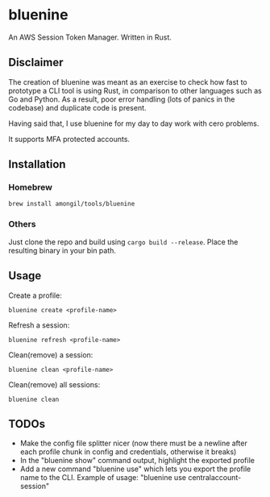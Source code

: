 # bluenine
An AWS Session Token Manager. Written in Rust.

## Disclaimer
The creation of bluenine was meant as an exercise to check how fast to prototype a CLI tool is using Rust, in comparison to other languages such as Go and Python. As a result, poor error handling (lots of panics in the codebase) and duplicate code is present.

Having said that, I use bluenine for my day to day work with cero problems.

It supports MFA protected accounts.

## Installation

### Homebrew

```
brew install amongil/tools/bluenine
```

### Others
Just clone the repo and build using ```cargo build --release```. Place the resulting binary in your bin path.

## Usage

Create a profile:

```
bluenine create <profile-name>
```

Refresh a session:

```
bluenine refresh <profile-name>
```

Clean(remove) a session:

```
bluenine clean <profile-name>
```

Clean(remove) all sessions:

```
bluenine clean
```

## TODOs
- Make the config file splitter nicer (now there must be a newline after each profile chunk in config and credentials, otherwise it breaks)
- In the "bluenine show" command output, highlight the exported profile
- Add a new command "bluenine use" which lets you export the profile name to the CLI. Example of usage: "bluenine use centralaccount-session"

